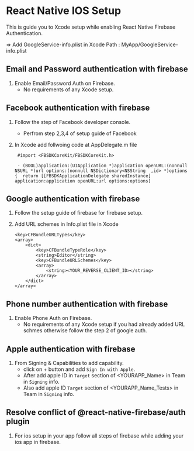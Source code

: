 # React Native IOS Setup

This is guide you to Xcode setup while enabling React Native Firebase Authentication.

=> Add GoogleService-info.plist in Xcode 
  Path : MyApp/GoogleService-info.plist

## Email and Password authentication with firebase

1. Enable Email/Password Auth on Firebase. 
    - No requirements of any Xcode setup.

## Facebook authentication with firebase

1. Follow the step of Facebook developer console.
    - Perfrom step 2,3,4 of setup guide of Facebook

2. In Xcode add follwoing code at AppDelegate.m file
    ```
     #import <FBSDKCoreKit/FBSDKCoreKit.h>

     - (BOOL)application:(UIApplication *)application openURL:(nonnull NSURL *)url options:(nonnull NSDictionary<NSString  ,id> *)options {  return [[FBSDKApplicationDelegate sharedInstance] application:application openURL:url options:options] 
    ```

## Google authentication with firebase

1. Follow the setup guide of firebase for firebase setup.

2. Add URL schemes in Info.plist file in Xcode
    ```
    <key>CFBundleURLTypes</key>
	<array>
		<dict>
			<key>CFBundleTypeRole</key>
			<string>Editor</string>
			<key>CFBundleURLSchemes</key>
			<array>
				<string><YOUR_REVERSE_CLIENT_ID></string>
			</array>
		</dict>
	</array>
    ```

## Phone number authentication with firebase

1. Enable Phone Auth on Firebase. 
    - No requirements of any Xcode setup if you had already added URL schmes otherwise follow the step 2 of google auth.

## Apple authentication with firebase

1. From Signing & Capabilities to add capability.
    - click on + button and add `Sign In with Apple`.
    - After add apple ID in `Target` section of <YOURAPP_Name> in Team in `Signing` info.
    - Also add apple ID `Target` section of <YOURAPP_Name_Tests> in Team in `Signing` info.

## Resolve conflict of @react-native-firebase/auth plugin

1. For ios setup in your app follow all steps of firebase while adding your ios app in firebase.